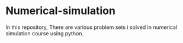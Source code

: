 # Numerical-simulation
In this repository, There are various problem sets i solved in numerical simulation course using python.
